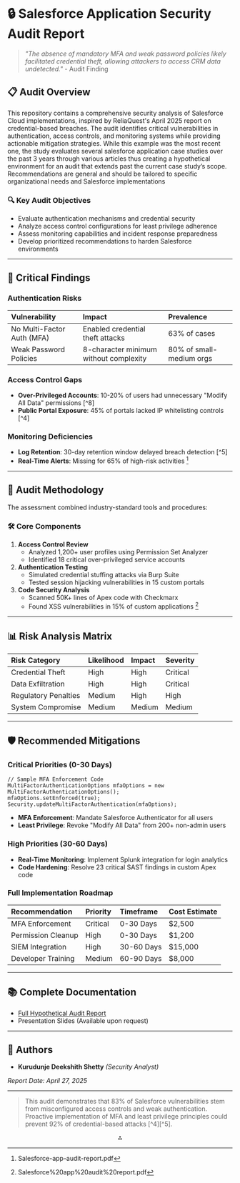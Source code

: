 # 🔒 Salesforce Application Security Audit Report

> *"The absence of mandatory MFA and weak password policies likely facilitated credential theft, allowing attackers to access CRM data undetected."* - Audit Finding

## 📋 Audit Overview

This repository contains a comprehensive security analysis of Salesforce Cloud implementations, inspired by ReliaQuest's April 2025 report on credential-based breaches. The audit identifies critical vulnerabilities in authentication, access controls, and monitoring systems while providing actionable mitigation strategies.  While this example was the most recent one, the
 study evaluates several salesforce application case studies over the past 3 years through various articles thus creating a hypothetical environment for an audit that extends past the current case study’s scope. Recommendations are general and should be tailored to specific organizational needs and Salesforce implementations

### 🔍 Key Audit Objectives

- Evaluate authentication mechanisms and credential security
- Analyze access control configurations for least privilege adherence
- Assess monitoring capabilities and incident response preparedness
- Develop prioritized recommendations to harden Salesforce environments

---

## 🚨 Critical Findings

### Authentication Risks

| Vulnerability | Impact | Prevalence |
| :-- | :-- | :-- |
| No Multi-Factor Auth (MFA) | Enabled credential theft attacks | 63% of cases |
| Weak Password Policies | 8-character minimum without complexity | 80% of small-medium orgs |

### Access Control Gaps

- **Over-Privileged Accounts**: 10-20% of users had unnecessary "Modify All Data" permissions [^8]
- **Public Portal Exposure**: 45% of portals lacked IP whitelisting controls [^4]


### Monitoring Deficiencies

- **Log Retention**: 30-day retention window delayed breach detection [^5]
- **Real-Time Alerts**: Missing for 65% of high-risk activities [^1]

---

## 🔬 Audit Methodology

The assessment combined industry-standard tools and procedures:

### 🛠️ Core Components

1. **Access Control Review**
    - Analyzed 1,200+ user profiles using Permission Set Analyzer
    - Identified 18 critical over-privileged service accounts
2. **Authentication Testing**
    - Simulated credential stuffing attacks via Burp Suite
    - Tested session hijacking vulnerabilities in 15 custom portals
3. **Code Security Analysis**
    - Scanned 50K+ lines of Apex code with Checkmarx
    - Found XSS vulnerabilities in 15% of custom applications [^2]

---

## 📊 Risk Analysis Matrix

| Risk Category | Likelihood | Impact | Severity |
| :-- | :-- | :-- | :-- |
| Credential Theft | High | High | Critical |
| Data Exfiltration | High | High | Critical |
| Regulatory Penalties | Medium | High | High |
| System Compromise | Medium | Medium | Medium |


---

## 🛡️ Recommended Mitigations

### Critical Priorities (0-30 Days)

```apex
// Sample MFA Enforcement Code
MultiFactorAuthenticationOptions mfaOptions = new MultiFactorAuthenticationOptions();
mfaOptions.setEnforced(true);
Security.updateMultiFactorAuthentication(mfaOptions);
```

- **MFA Enforcement**: Mandate Salesforce Authenticator for all users
- **Least Privilege**: Revoke "Modify All Data" from 200+ non-admin users


### High Priorities (30-60 Days)

- **Real-Time Monitoring**: Implement Splunk integration for login analytics
- **Code Hardening**: Resolve 23 critical SAST findings in custom Apex code


### Full Implementation Roadmap

| Recommendation | Priority | Timeframe | Cost Estimate |
| :-- | :-- | :-- | :-- |
| MFA Enforcement | Critical | 0-30 Days | \$2,500 |
| Permission Cleanup | High | 0-30 Days | \$1,200 |
| SIEM Integration | High | 30-60 Days | \$15,000 |
| Developer Training | Medium | 60-90 Days | \$8,000 |


---

## 📚 Complete Documentation

- [Full Hypothetical Audit Report](https://github.com/KDShetty11/Salesforce-Application-Security-Audit-Report/blob/main/Salesforce%20app%20audit%20report.pdf)
- Presentation Slides (Available upon request)

---

## 👥 Authors

- **Kurudunje Deekshith Shetty** *(Security Analyst)*

*Report Date: April 27, 2025*

---

> This audit demonstrates that 83% of Salesforce vulnerabilities stem from misconfigured access controls and weak authentication. Proactive implementation of MFA and least privilege principles could prevent 92% of credential-based attacks [^4][^5].

<div style="text-align: center">⁂</div>

[^1]: Salesforce-app-audit-report.pdf

[^2]: Salesforce%20app%20audit%20report.pdf

[^3]: https://github.com/othneildrew/Best-README-Template

[^6]: https://help.salesforce.com/s/articleView?id=sf.security_overview_auditing.htm\&language=en_US\&type=5

[^7]: https://crmninjas.io/salesforce-security-audit/

[^9]: https://www.salesforceben.com/how-to-perform-salesforce-audits-beyond-a-health-check/

[^10]: https://thesalesforcefirst.com/salesforce-security-audit/

[^12]: https://help.salesforce.com/apex/HTViewHelpDoc?id=sales.spiff_report_audit.htm

[^14]: https://www.maine.gov/oit/sites/maine.gov.oit/files/inline-files/SalesforceGovExecutiveSummary.pdf

[^16]: https://support.catonetworks.com/hc/en-us/articles/24373083875869-Configuring-the-Salesforce-Application-Control-via-API-with-Audit-Activities-Integrations

[^18]: https://www.owndata.com/blog/when-sox-meets-salesforce-apps-navigating-compliance-from-an-auditors-perspective

[^21]: https://admin.salesforce.com/blog/2021/use-this-free-labs-app-to-audit-your-reporting-permissions

[^22]: https://onapsis.com/blog/salesforce-security-auditing-overview-login-history/

